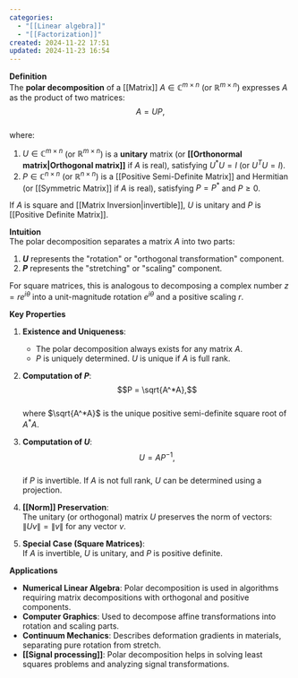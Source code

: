 ```yaml
---
categories:
  - "[[Linear algebra]]"
  - "[[Factorization]]"
created: 2024-11-22 17:51
updated: 2024-11-23 16:54
---
```

**Definition**  
The **polar decomposition** of a [[Matrix]] $A \in \mathbb{C}^{m \times n}$ (or $\mathbb{R}^{m \times n}$) expresses $A$ as the product of two matrices:  
$$A = UP,$$  
where:  
1. $U \in \mathbb{C}^{m \times n}$ (or $\mathbb{R}^{m \times n}$) is a **unitary** matrix (or **[[Orthonormal matrix|Orthogonal matrix]]** if $A$ is real), satisfying $U^*U = I$ (or $U^TU = I$).  
2. $P \in \mathbb{C}^{n \times n}$ (or $\mathbb{R}^{n \times n}$) is a [[Positive Semi-Definite Matrix]] and Hermitian (or [[Symmetric Matrix]] if $A$ is real), satisfying $P = P^*$ and $P \geq 0$.  

If $A$ is square and [[Matrix Inversion|invertible]], $U$ is unitary and $P$ is [[Positive Definite Matrix]].

**Intuition**  
The polar decomposition separates a matrix $A$ into two parts:  
1. **$U$** represents the "rotation" or "orthogonal transformation" component.  
2. **$P$** represents the "stretching" or "scaling" component.  

For square matrices, this is analogous to decomposing a complex number $z = re^{i\theta}$ into a unit-magnitude rotation $e^{i\theta}$ and a positive scaling $r$.  

**Key Properties**  
1. **Existence and Uniqueness**:  
   - The polar decomposition always exists for any matrix $A$.  
   - $P$ is uniquely determined. $U$ is unique if $A$ is full rank.  

2. **Computation of $P$**:  
   $$P = \sqrt{A^*A},$$  
   where $\sqrt{A^*A}$ is the unique positive semi-definite square root of $A^*A$.  

3. **Computation of $U$**:  
   $$U = A P^{-1},$$  
   if $P$ is invertible. If $A$ is not full rank, $U$ can be determined using a projection.  

4. **[[Norm]] Preservation**:  
   The unitary (or orthogonal) matrix $U$ preserves the norm of vectors: $\|Uv\| = \|v\|$ for any vector $v$.  

5. **Special Case (Square Matrices)**:  
   If $A$ is invertible, $U$ is unitary, and $P$ is positive definite.  

**Applications**  
- **Numerical Linear Algebra**: Polar decomposition is used in algorithms requiring matrix decompositions with orthogonal and positive components.  
- **Computer Graphics**: Used to decompose affine transformations into rotation and scaling parts.  
- **Continuum Mechanics**: Describes deformation gradients in materials, separating pure rotation from stretch.  
- **[[Signal processing]]**: Polar decomposition helps in solving least squares problems and analyzing signal transformations.  
